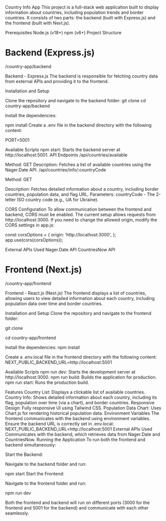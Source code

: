Country Info App
This project is a full-stack web application built to display information about countries, including population trends and border countries. It consists of two parts: the backend (built with Express.js) and the frontend (built with Next.js).

Prerequisites
Node.js (v18+)
npm (v6+)
Project Structure

     
# Backend (Express.js)
/country-app/backend  
      
Backend - Express.js
The backend is responsible for fetching country data from external APIs and providing it to the frontend.

Installation and Setup

Clone the repository and navigate to the backend folder:
git clone [<repo-url>](https://github.com/ManuelNavarro7/country-app.git)
cd country-app/backend


Install the dependencies:

npm install
Create a .env file in the backend directory with the following content:

PORT=5001

Available Scripts
npm start: Starts the backend server at http://localhost:5001.
API Endpoints
/api/countries/available

Method: GET
Description: Fetches a list of available countries using the Nager.Date API.
/api/countries/info/:countryCode

Method: GET

Description: Fetches detailed information about a country, including border countries, population data, and flag URL.
Parameters: countryCode - The 2-letter ISO country code (e.g., UA for Ukraine).

CORS Configuration
To allow communication between the frontend and backend, CORS must be enabled. The current setup allows requests from http://localhost:3000. If you need to change the allowed origin, modify the CORS settings in app.js:

const corsOptions = {
  origin: 'http://localhost:3000',
};
app.use(cors(corsOptions));

External APIs Used
Nager.Date API
CountriesNow API

# Frontend (Next.js)
/country-app/frontend 

Frontend - React.js (Next.js)
The frontend displays a list of countries, allowing users to view detailed information about each country, including population data over time and border countries.

Installation and Setup
Clone the repository and navigate to the frontend folder:

git clone [<repo-url>](https://github.com/ManuelNavarro7/country-app.git)

cd country-app/frontend

Install the dependencies:
npm install

Create a .env.local file in the frontend directory with the following content:
NEXT_PUBLIC_BACKEND_URL=http://localhost:5001

Available Scripts
npm run dev: Starts the development server at http://localhost:3000.
npm run build: Builds the application for production.
npm run start: Runs the production build.

Features
Country List: Displays a clickable list of available countries.
Country Info: Shows detailed information about each country, including its flag, population over time (via a chart), and border countries.
Responsive Design: Fully responsive UI using Tailwind CSS.
Population Data Chart: Uses Chart.js for rendering historical population data.
Environment Variables
The frontend communicates with the backend using environment variables. Ensure the backend URL is correctly set in .env.local:
NEXT_PUBLIC_BACKEND_URL=http://localhost:5001
External APIs Used
Communicates with the backend, which retrieves data from Nager.Date and CountriesNow.
Running the Application
To run both the frontend and backend simultaneously:

Start the Backend:

Navigate to the backend folder and run:

npm start
Start the Frontend:

Navigate to the frontend folder and run:

npm run dev

Both the frontend and backend will run on different ports (3000 for the frontend and 5001 for the backend) and communicate with each other seamlessly.
